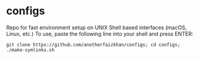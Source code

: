 # configs
Repo for fast environment setup on UNIX Shell based interfaces (macOS, Linux, etc.)
To use, paste the following line into your shell and press ENTER:

`git clone https://github.com/anotherfaizkhan/configs; cd configs; ./make-symlinks.sh`

